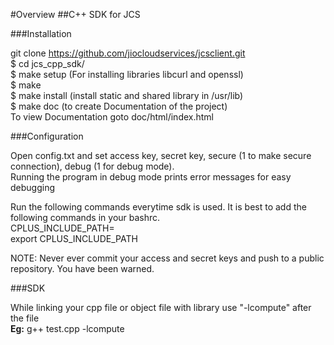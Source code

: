 #Overview
##C++ SDK for JCS

###Installation

git clone https://github.com/jiocloudservices/jcsclient.git  
$ cd jcs_cpp_sdk/  
$ make setup (For installing libraries libcurl and openssl)  
$ make  
$ make install (install static and shared library in /usr/lib)  
$ make doc (to create Documentation of the project)  
To view Documentation goto doc/html/index.html  

###Configuration  
  
Open config.txt and set access key, secret key, secure (1 to make secure connection), debug (1 for debug mode).  
Running the program in debug mode prints error messages for easy debugging  
  
Run the following commands everytime sdk is used. It is best to add the following commands in your bashrc.  
CPLUS_INCLUDE_PATH=<path to directory jcs_cpp_sdk>	
export CPLUS_INCLUDE_PATH  
  
NOTE: Never ever commit your access and secret keys and push to a public repository. You have been warned.  
  
###SDK  
  
While linking your cpp file or object file with library use "-lcompute" after the file  
**Eg:** g++ test.cpp -lcompute  
